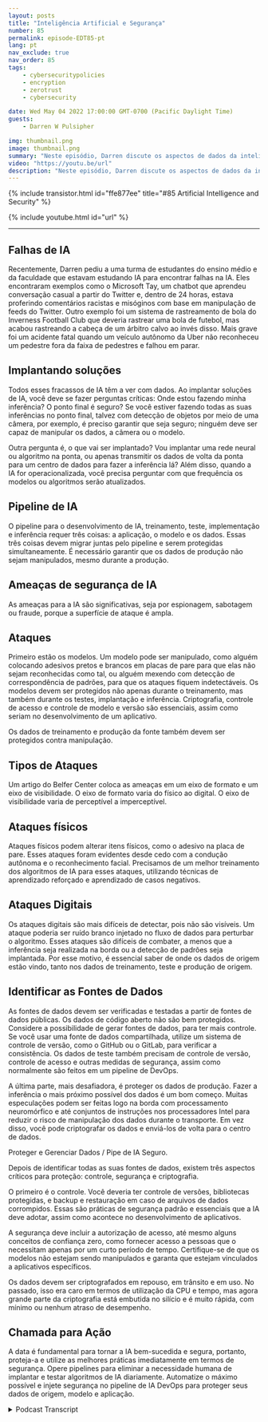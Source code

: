 ```yaml
---
layout: posts
title: "Inteligência Artificial e Segurança"
number: 85
permalink: episode-EDT85-pt
lang: pt
nav_exclude: true
nav_order: 85
tags:
    - cybersecuritypolicies
    - encryption
    - zerotrust
    - cybersecurity

date: Wed May 04 2022 17:00:00 GMT-0700 (Pacific Daylight Time)
guests:
    - Darren W Pulsipher

img: thumbnail.png
image: thumbnail.png
summary: "Neste episódio, Darren discute os aspectos de dados da inteligência artificial (IA) e a importância de proteger esses dados."
video: "https://youtu.be/url"
description: "Neste episódio, Darren discute os aspectos de dados da inteligência artificial (IA) e a importância de proteger esses dados."
---
```


<div>
{% include transistor.html id="ffe877ee" title="#85 Artificial Intelligence and Security" %}

{% include youtube.html id="url" %}
</div>

---

## Falhas de IA

Recentemente, Darren pediu a uma turma de estudantes do ensino médio e da faculdade que estavam estudando IA para encontrar falhas na IA. Eles encontraram exemplos como o Microsoft Tay, um chatbot que aprendeu conversação casual a partir do Twitter e, dentro de 24 horas, estava proferindo comentários racistas e misóginos com base em manipulação de feeds do Twitter. Outro exemplo foi um sistema de rastreamento de bola do Inverness Football Club que deveria rastrear uma bola de futebol, mas acabou rastreando a cabeça de um árbitro calvo ao invés disso. Mais grave foi um acidente fatal quando um veículo autônomo da Uber não reconheceu um pedestre fora da faixa de pedestres e falhou em parar.

## Implantando soluções

Todos esses fracassos de IA têm a ver com dados. Ao implantar soluções de IA, você deve se fazer perguntas críticas: Onde estou fazendo minha inferência? O ponto final é seguro? Se você estiver fazendo todas as suas inferências no ponto final, talvez com detecção de objetos por meio de uma câmera, por exemplo, é preciso garantir que seja seguro; ninguém deve ser capaz de manipular os dados, a câmera ou o modelo.

Outra pergunta é, o que vai ser implantado? Vou implantar uma rede neural ou algoritmo na ponta, ou apenas transmitir os dados de volta da ponta para um centro de dados para fazer a inferência lá? Além disso, quando a IA for operacionalizada, você precisa perguntar com que frequência os modelos ou algoritmos serão atualizados.

## Pipeline de IA

O pipeline para o desenvolvimento de IA, treinamento, teste, implementação e inferência requer três coisas: a aplicação, o modelo e os dados. Essas três coisas devem migrar juntas pelo pipeline e serem protegidas simultaneamente. É necessário garantir que os dados de produção não sejam manipulados, mesmo durante a produção.

## Ameaças de segurança de IA

As ameaças para a IA são significativas, seja por espionagem, sabotagem ou fraude, porque a superfície de ataque é ampla.

## Ataques

Primeiro estão os modelos. Um modelo pode ser manipulado, como alguém colocando adesivos pretos e brancos em placas de pare para que elas não sejam reconhecidas como tal, ou alguém mexendo com detecção de correspondência de padrões, para que os ataques fiquem indetectáveis. Os modelos devem ser protegidos não apenas durante o treinamento, mas também durante os testes, implantação e inferência. Criptografia, controle de acesso e controle de modelo e versão são essenciais, assim como seriam no desenvolvimento de um aplicativo.

Os dados de treinamento e produção da fonte também devem ser protegidos contra manipulação.

## Tipos de Ataques

Um artigo do Belfer Center coloca as ameaças em um eixo de formato e um eixo de visibilidade. O eixo de formato varia do físico ao digital. O eixo de visibilidade varia de perceptível a imperceptível.

## Ataques físicos

Ataques físicos podem alterar itens físicos, como o adesivo na placa de pare. Esses ataques foram evidentes desde cedo com a condução autônoma e o reconhecimento facial. Precisamos de um melhor treinamento dos algoritmos de IA para esses ataques, utilizando técnicas de aprendizado reforçado e aprendizado de casos negativos.

## Ataques Digitais

Os ataques digitais são mais difíceis de detectar, pois não são visíveis. Um ataque poderia ser ruído branco injetado no fluxo de dados para perturbar o algoritmo. Esses ataques são difíceis de combater, a menos que a inferência seja realizada na borda ou a detecção de padrões seja implantada. Por esse motivo, é essencial saber de onde os dados de origem estão vindo, tanto nos dados de treinamento, teste e produção de origem.

## Identificar as Fontes de Dados

As fontes de dados devem ser verificadas e testadas a partir de fontes de dados públicas. Os dados de código aberto não são bem protegidos. Considere a possibilidade de gerar fontes de dados, para ter mais controle. Se você usar uma fonte de dados compartilhada, utilize um sistema de controle de versão, como o GitHub ou o GitLab, para verificar a consistência. Os dados de teste também precisam de controle de versão, controle de acesso e outras medidas de segurança, assim como normalmente são feitos em um pipeline de DevOps.

A última parte, mais desafiadora, é proteger os dados de produção. Fazer a inferência o mais próximo possível dos dados é um bom começo. Muitas especulações podem ser feitas logo na borda com processamento neuromórfico e até conjuntos de instruções nos processadores Intel para reduzir o risco de manipulação dos dados durante o transporte. Em vez disso, você pode criptografar os dados e enviá-los de volta para o centro de dados.

Proteger e Gerenciar Dados / Pipe de IA Seguro.

Depois de identificar todas as suas fontes de dados, existem três aspectos críticos para proteção: controle, segurança e criptografia.

O primeiro é o controle. Você deveria ter controle de versões, bibliotecas protegidas, e backup e restauração em caso de arquivos de dados corrompidos. Essas são práticas de segurança padrão e essenciais que a IA deve adotar, assim como acontece no desenvolvimento de aplicativos.

A segurança deve incluir a autorização de acesso, até mesmo alguns conceitos de confiança zero, como fornecer acesso a pessoas que o necessitam apenas por um curto período de tempo. Certifique-se de que os modelos não estejam sendo manipulados e garanta que estejam vinculados a aplicativos específicos.

Os dados devem ser criptografados em repouso, em trânsito e em uso. No passado, isso era caro em termos de utilização da CPU e tempo, mas agora grande parte da criptografia está embutida no silício e é muito rápida, com mínimo ou nenhum atraso de desempenho.

## Chamada para Ação

A data é fundamental para tornar a IA bem-sucedida e segura, portanto, proteja-a e utilize as melhores práticas imediatamente em termos de segurança. Opere pipelines para eliminar a necessidade humana de implantar e testar algoritmos de IA diariamente. Automatize o máximo possível e injete segurança no pipeline de IA DevOps para proteger seus dados de origem, modelo e aplicação.



<details>
<summary> Podcast Transcript </summary>

<p></p>

</details>
